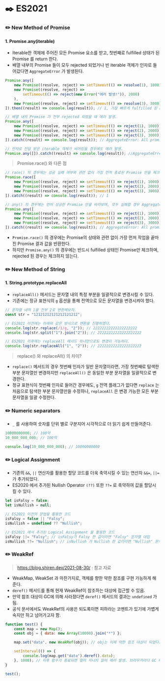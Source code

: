 # ✒️ ES2021

### ✏️ New Method of Promise

#### 1. Promise.any(iterable)

- Iterable한 객체에 주어진 모든 Promise 요소를 받고, 첫번째로 fulfilled 상태가 된 Promise 를 return 한다.
- 배열 내부의 Promise 들이 모두 rejected 되었거나 빈 iterable 객체가 인자로 들어갔다면 `AggregateError` 가 발생된다.

```javascript
Promise.any([
	new Promise((resolve, reject) => setTimeout(() => resolve(1), 1000)),
	new Promise((resolve, reject) =>
		setTimeout(() => reject(new Error("에러 발생!")), 2000)
	),
	new Promise((resolve, reject) => setTimeout(() => resolve(3), 3000)),
]).then((result) => console.log(result)); // 1, 가장 빠르게 fulfilled 된 Promise의 결과 반환

// 배열 내의 Promise 가 전부 rejected 되었을 때 에러 발생.
Promise.any([
	new Promise((resolve, reject) => setTimeout(() => reject(1), 1000)),
	new Promise((resolve, reject) => setTimeout(() => reject(2), 2000)),
	new Promise((resolve, reject) => setTimeout(() => reject(3), 3000)),
]).catch((result) => console.log(result)); // AggregateError: All promises were rejected

// 인자로 전달 받은 iterable 객체가 비어있을 경우에도 에러 발생.
Promise.any([]).catch((result) => console.log(result)); //AggregateError: All promises were rejected
```

> Promise.race() 와 다른 점

```javascript
// race() 의 경우에는 성공 실패 여부와 관련 없이 가장 먼저 종료된 Promise 만을 체크한다.
Promise.race([
	new Promise((resolve, reject) => setTimeout(() => reject(1), 1000)),
	new Promise((resolve, reject) => setTimeout(() => reject(2), 2000)),
	new Promise((resolve, reject) => setTimeout(() => reject(3), 3000)),
]).catch((result) => console.log(result)); // 1

// any() 의 경우에는 먼저 성공한 Promise 만을 바라보며, 모두 실패할 경우 AggregateError 를 발생시킨다.
Promise.any([
	new Promise((resolve, reject) => setTimeout(() => reject(1), 1000)),
	new Promise((resolve, reject) => setTimeout(() => reject(2), 2000)),
	new Promise((resolve, reject) => setTimeout(() => reject(3), 3000)),
]).catch((result) => console.log(result)); // AggregateError: All promises were rejected
```

- `Promise.race()` 의 경우에는 Promise의 상태와 관련 없이 가장 먼저 작업을 끝마친 Promise 결과 값을 반환한다.
- 하지만 `Promise.any()` 의 경우에는 반드시 fulfilled 상태인 Promise만 체크하며, rejected 된 경우는 체크하지 않는다.

### ✏️ New Method of String

#### 1. String.prototype.replaceAll

- `replaceAll()` 메서드는 문자열 내의 특정 부분을 일괄적으로 변경시킬 수 있다.
- 기존에는 정규 표현식의 `g` 옵션을 통해 전역으로 모든 문자열을 변경시켜야 했다.

```javascript
// 문자열 내의 1을 전부 2로 변환해보자.
const str = "12121212121212121212";

// ES2021 이전에는 아래와 같은 방식으로 변환을 진행하였다.
console.log(str.replace(/1/g, "2")); // 22222222222222222222
console.log(str.split("1").join("2")); // 22222222222222222222

// ES2021 이후에는 replaceAll 메서드 하나만으로도 변경이 가능하다.
console.log(str.replaceAll("1", "2")); // 22222222222222222222
```

> replace() 와 replaceAll() 의 차이?

- `replace()` 메서드의 경우 첫번째 인자가 일반 문자열이라면, 가장 첫번째로 탐색한 부분 문자열만 변경하지만 `replaceAll()` 은 동일한 부분 문자열을 일괄적으로 변경한다.
- 정규 표현식이 첫번째 인자로 들어간 경우에도, `g` 전역 플래그가 없다면 `replace` 는 처음으로 탐색한 부분 문자열만을 수정하나, `replaceAll` 은 변경 가능한 모든 부분 문자열을 일괄 수정한다.

### ✏️ Numeric separators

- `_` 를 사용하여 숫자를 단위 별로 구분지어 시각적으로 더 읽기 쉽게 만들어준다.

```javascript
10000000000; // 100억
10_000_000_000; // 100억

console.log(10_000_000_000); // 10000000000
```

### ✏️ Logical Assignment

- 기존의 `&&`, `||` 연산자를 활용한 할당 코드를 더욱 축약시킬 수 있는 연산자 `&&=`, `||=` 가 추가되었다.
- ES2020 에서 추가된 Nullish Operator `(??)` 또한 `??=` 로 축약하여 값을 할당시킬 수 있다.

```javascript
let isFalsy = false;
let isNullish = null;

// ES2021 이전의 문법을 활용한 코드
isFalsy = false || "Falsy";
isNullish = undefined ?? "Nullish";

// ES2021 에서 추가된 Logical Assignment 을 활용한 코드
isFalsy ||= "Falsy"; // isFalsy가 Falsy 한 값이라면 "Falsy" 문자열 대입
isNullish ??= "Nullish"; // isNullish 가 Nullish 한 값이라면 "Nullish" 문자열 대입
```

### ✏️ WeakRef

> https://blog.shiren.dev/2021-08-30/ : 참고 자료

- WeakMap, WeakSet 과 마찬가지로, 객체를 향한 약한 참조를 구현 가능하게 해준다.
- `deref()` 메서드를 통해 현재 WeakRef이 참조하는 대상에 접근할 수 있음.
- 만약 참조 대상이 GC에 의해 사라졌다면 `deref()` 메서드의 결과는 `undefined` 가 됨.
- 공식 문서에서도 WeakRef의 사용은 되도록이면 피하라는 코멘트가 있기에 가볍게 숙지만 하고 넘어가고자 함.

```javascript
function test() {
	const map = new Map();
	const obj = { data: new Array(10000).join("*") };

	map.set("data", new WeakRef(obj)); // obj는 이제 약한 참조 대상이 되었다.

	setInterval(() => {
		console.log(map.get("data").deref().data);
	}, 1000); // 이후 함수가 종료되면 얼마 지나지 않아 에러 발생. 브라우저마다 GC 타이밍이 상이
}

test();
```

